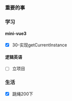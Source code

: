### 重要的事


### 学习
#### mini-vue3
- [x] 30-实现getCurrentInstance

#### 逻辑英语
- [ ] 立项目

### 生活
- [x] 跳绳200下

